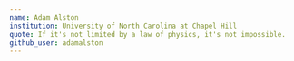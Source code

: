 ```yaml
---
name: Adam Alston
institution: University of North Carolina at Chapel Hill
quote: If it's not limited by a law of physics, it's not impossible.
github_user: adamalston
---
```

